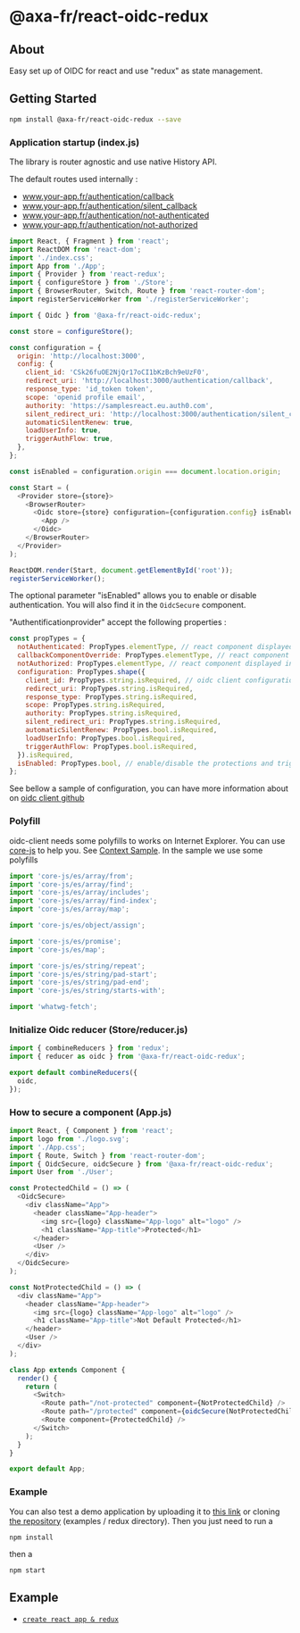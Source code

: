 # @axa-fr/react-oidc-redux

## About

Easy set up of OIDC for react and use "redux" as state management.

## Getting Started

```sh
npm install @axa-fr/react-oidc-redux --save
```

### Application startup (index.js)

The library is router agnostic and use native History API.

The default routes used internally :

- www.your-app.fr/authentication/callback
- www.your-app.fr/authentication/silent_callback
- www.your-app.fr/authentication/not-authenticated
- www.your-app.fr/authentication/not-authorized

```javascript
import React, { Fragment } from 'react';
import ReactDOM from 'react-dom';
import './index.css';
import App from './App';
import { Provider } from 'react-redux';
import { configureStore } from './Store';
import { BrowserRouter, Switch, Route } from 'react-router-dom';
import registerServiceWorker from './registerServiceWorker';

import { Oidc } from '@axa-fr/react-oidc-redux';

const store = configureStore();

const configuration = {
  origin: 'http://localhost:3000',
  config: {
    client_id: 'CSk26fuOE2NjQr17oCI1bKzBch9eUzF0',
    redirect_uri: 'http://localhost:3000/authentication/callback',
    response_type: 'id_token token',
    scope: 'openid profile email',
    authority: 'https://samplesreact.eu.auth0.com',
    silent_redirect_uri: 'http://localhost:3000/authentication/silent_callback',
    automaticSilentRenew: true,
    loadUserInfo: true,
    triggerAuthFlow: true,
  },
};

const isEnabled = configuration.origin === document.location.origin;

const Start = (
  <Provider store={store}>
    <BrowserRouter>
      <Oidc store={store} configuration={configuration.config} isEnabled={isEnabled}>
        <App />
      </Oidc>
    </BrowserRouter>
  </Provider>
);

ReactDOM.render(Start, document.getElementById('root'));
registerServiceWorker();
```

The optional parameter "isEnabled" allows you to enable or disable authentication. You will also find it in the `OidcSecure` component.

"Authentificationprovider" accept the following properties :

```javascript
const propTypes = {
  notAuthenticated: PropTypes.elementType, // react component displayed during authentication
  callbackComponentOverride: PropTypes.elementType, // react component displayed when user is connected
  notAuthorized: PropTypes.elementType, // react component displayed in case user is not Authorised
  configuration: PropTypes.shape({
    client_id: PropTypes.string.isRequired, // oidc client configuration, the same as oidc client library used internally https://github.com/IdentityModel/oidc-client-js
    redirect_uri: PropTypes.string.isRequired,
    response_type: PropTypes.string.isRequired,
    scope: PropTypes.string.isRequired,
    authority: PropTypes.string.isRequired,
    silent_redirect_uri: PropTypes.string.isRequired,
    automaticSilentRenew: PropTypes.bool.isRequired,
    loadUserInfo: PropTypes.bool.isRequired,
    triggerAuthFlow: PropTypes.bool.isRequired,
  }).isRequired,
  isEnabled: PropTypes.bool, // enable/disable the protections and trigger of authentication (useful during development).
};
```

See bellow a sample of configuration, you can have more information about on [oidc client github](https://github.com/IdentityModel/oidc-client-js)

### Polyfill

oidc-client needs some polyfills to works on Internet Explorer. You can use [core-js](https://github.com/zloirock/core-js) to help you. See [Context Sample](../../examples/context). In the sample we use some polyfills

```javascript
import 'core-js/es/array/from';
import 'core-js/es/array/find'; 
import 'core-js/es/array/includes'; 
import 'core-js/es/array/find-index'; 
import 'core-js/es/array/map';

import 'core-js/es/object/assign';

import 'core-js/es/promise';
import 'core-js/es/map';

import 'core-js/es/string/repeat';
import 'core-js/es/string/pad-start';
import 'core-js/es/string/pad-end';
import 'core-js/es/string/starts-with';

import 'whatwg-fetch';
```

### Initialize Oidc reducer (Store/reducer.js)

```javascript
import { combineReducers } from 'redux';
import { reducer as oidc } from '@axa-fr/react-oidc-redux';

export default combineReducers({
  oidc,
});
```

### How to secure a component (App.js)

```javascript
import React, { Component } from 'react';
import logo from './logo.svg';
import './App.css';
import { Route, Switch } from 'react-router-dom';
import { OidcSecure, oidcSecure } from '@axa-fr/react-oidc-redux';
import User from './User';

const ProtectedChild = () => (
  <OidcSecure>
    <div className="App">
      <header className="App-header">
        <img src={logo} className="App-logo" alt="logo" />
        <h1 className="App-title">Protected</h1>
      </header>
      <User />
    </div>
  </OidcSecure>
);

const NotProtectedChild = () => (
  <div className="App">
    <header className="App-header">
      <img src={logo} className="App-logo" alt="logo" />
      <h1 className="App-title">Not Default Protected</h1>
    </header>
    <User />
  </div>
);

class App extends Component {
  render() {
    return (
      <Switch>
        <Route path="/not-protected" component={NotProtectedChild} />
        <Route path="/protected" component={oidcSecure(NotProtectedChild)} />
        <Route component={ProtectedChild} />
      </Switch>
    );
  }
}

export default App;
```

### Example

You can also test a demo application by uploading it to [this link](https://download-directory.github.io/?url=https://github.com/AxaGuilDEv/react-oidc/tree/master/examples/redux) or cloning [the repository](https://github.com/AxaGuilDEv/react-oidc.git) (examples / redux directory).
Then you just need to run a

```shell
npm install
```

then a

```Shell
npm start
```

## Example

- [`create react app & redux`](../../examples/redux)
